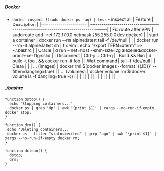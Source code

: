##### Docker
- `docker inspect $(sudo docker ps -aq) | less` - inspect all
| Feature                | Description                                                                        |
|----------------------- | -----------------------------------------------------------------------------------|
| Fix route after VPN    | sudo route add -net 172.17.0.0 netmask 255.255.0.0 dev docker0                     |
| start a container      | docker run --rm alpine:latest tail -f /dev/null                                    |
|                        | docker run --rm -it alpine:latest sh
| fix vim                | echo "export TERM=xterm" >> ~/.bashrc                                              |
| Oracle                 | d run --net=host --shm-size=2g alexeiled/docker-oracle-xe-11g:sshd                 |
| Disconnect             | Ctrl-p + Ctrl-q                                                                    |
| Build && Run           | d build -t foo . && docker run -it foo                                             |
| Wait command           | tail -f /dev/null                                                                  |
| Clean                  |                                                                                    |
| ... (images)           | docker rmi $(docker images --format '{{.ID}}' --filter=dangling=true)              |
| ... (volumes)          | docker volume rm $(docker volume ls -f dangling=true -q)                           |
|                        |                                                                                    |
|                        |                                                                                    |
|                        |                                                                                    |
|                        |                                                                                    |
|                        |                                                                                    |

##### ./bashrc
```
function dstop() {
  echo 'Stopping containers...'
  docker ps | grep "Up" | awk '{print $1}' | xargs --no-run-if-empty docker stop;
}

function drm() {
 echo 'Deleting containers...'
 docker ps --filter "status=exited" | grep "ago" | awk '{print $1}' | xargs --no-run-if-empty docker rm;
}

function dclean() {
  dstop;
  drm;
}
```
